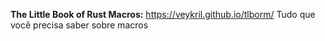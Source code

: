 **The Little Book of Rust Macros:** https://veykril.github.io/tlborm/
    Tudo que você precisa saber sobre macros
